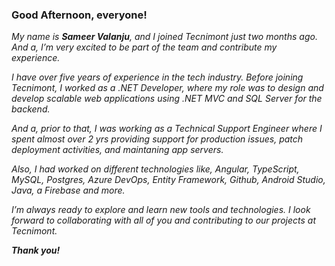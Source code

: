 ### Good Afternoon, everyone!

*My name is **Sameer Valanju**, and I joined Tecnimont just two months ago. And a, I’m very excited to be part of the team and contribute my experience.*

*I have over five years of experience in the tech industry. Before joining Tecnimont, I worked as a .NET Developer, where my role was to design and develop scalable web applications using .NET MVC and SQL Server for the backend.*

*And a, prior to that, I was working as a Technical Support Engineer where I spent almost over 2 yrs providing support for production issues, patch deployment activities, and maintaning app servers.*

*Also, I had worked on different technologies like, Angular, TypeScript, MySQL, Postgres, Azure DevOps, Entity Framework, Github, Android Studio, Java, a Firebase and more.*

*I’m always ready to explore and learn new tools and technologies. I look forward to collaborating with all of you and contributing to our projects at Tecnimont.*

***Thank you!***